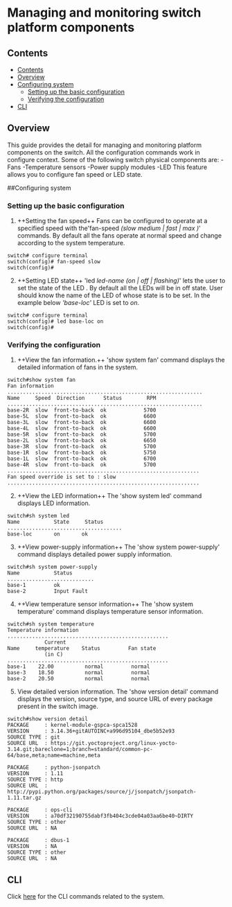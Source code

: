 Managing and monitoring switch platform components
======

## Contents
- [Contents](#contents)
- [Overview](#overview)
- [Configuring system](#configuring-system)
	- [Setting up the basic configuration](#setting-up-the-basic-configuration)
	- [Verifying the configuration](#verifying-the-configuration)
- [CLI](#cli)

## Overview
This guide provides the detail for managing and monitoring platform components on the switch. All the configuration commands work in configure context.
Some of the following switch physical components are:
-Fans
-Temperature sensors
-Power supply modules
-LED
This feature allows you to configure fan speed or LED state.

##Configuring system

### Setting up the basic configuration

1. ++Setting the fan speed++
Fans can be configured to operate at a specified speed with the'fan-speed *(slow medium | fast | max )*' commands. By default all the fans operate at normal speed and change according to the system temperature.
```
switch# configure terminal
switch(config)# fan-speed slow
switch(config)#
```

2. ++Setting LED state++
'led *led-name* *(on | off | flashing)*' lets the user to set the state of the LED . By default all the LEDs will be in off state.
User should know the name of the LED of whose state is to be set.
In the example below *'base-loc'* LED is set to *on*.
```
switch# configure terminal
switch(config)# led base-loc on
switch(config)#
```

### Verifying the configuration
1. ++View the fan information.++
'show system fan' command displays the detailed information of fans in the system.
```
switch#show system fan
Fan information
...............................................................
Name     Speed  Direction      Status        RPM
...............................................................
base-2R  slow  front-to-back  ok            5700
base-5L  slow  front-to-back  ok            6600
base-3L  slow  front-to-back  ok            6600
base-4L  slow  front-to-back  ok            6600
base-5R  slow  front-to-back  ok            5700
base-2L  slow  front-to-back  ok            6650
base-3R  slow  front-to-back  ok            5700
base-1R  slow  front-to-back  ok            5750
base-1L  slow  front-to-back  ok            6700
base-4R  slow  front-to-back  ok            5700
..............................................................
Fan speed override is set to : slow
..............................................................
```
2. ++View the LED information++
The 'show system led' command displays LED information.
```
switch#sh system led
Name           State     Status
.....................................
base-loc       on       ok
```

3. ++View power-supply information++
The 'show system power-supply' command displays detailed power supply information.
```
switch#sh system power-supply
Name           Status
............................
base-1         ok
base-2         Input Fault
```

4. ++View temperature sensor information++
The 'show system temperature' command displays temperature sensor information.
```
switch#sh system temperature
Temperature information
....................................................
            Current
Name     temperature    Status         Fan state
            (in C)
....................................................
base-1    22.00          normal         normal
base-3    18.50          normal         normal
base-2    20.50          normal         normal
```

5. View detailed version information.
The 'show version detail' command displays the version, source type,
and source URL of every package present in the switch image.
```
switch#show version detail
PACKAGE     : kernel-module-gspca-spca1528
VERSION     : 3.14.36+gitAUTOINC+a996d95104_dbe5b52e93
SOURCE TYPE : git
SOURCE URL  : https://git.yoctoproject.org/linux-yocto-3.14.git;bareclone=1;branch=standard/common-pc-64/base,meta;name=machine,meta

PACKAGE     : python-jsonpatch
VERSION     : 1.11
SOURCE TYPE : http
SOURCE URL  : http://pypi.python.org/packages/source/j/jsonpatch/jsonpatch-1.11.tar.gz

PACKAGE     : ops-cli
VERSION     : a70df32190755dabf3fb404c3cde04a03aa6be40~DIRTY
SOURCE TYPE : other
SOURCE URL  : NA

PACKAGE     : dbus-1
VERSION     : NA
SOURCE TYPE : other
SOURCE URL  : NA
```

## CLI

Click [here](/documents/user/system_cli) for the CLI commands related to the system.
